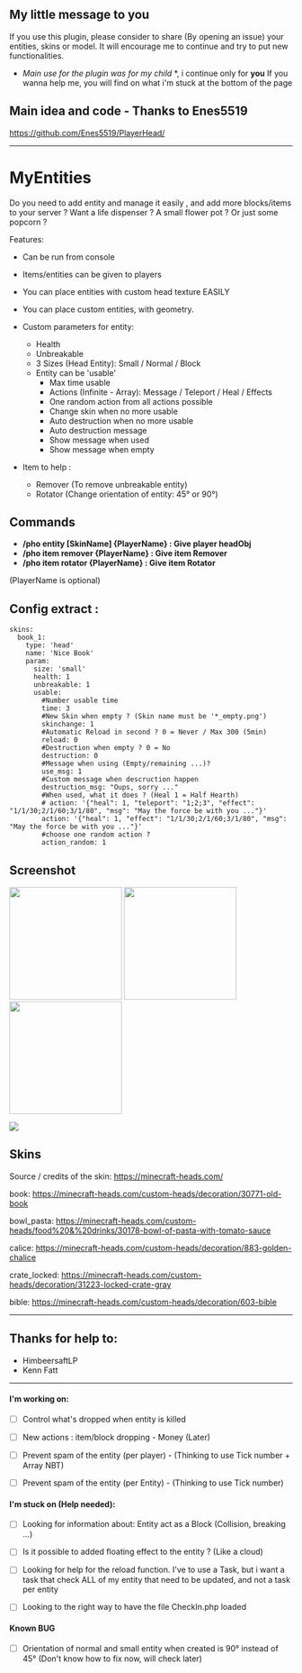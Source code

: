 ## My little message to you
If you use this plugin, please consider to share (By opening an issue) your entities, skins or model.
It will encourage me to continue and try to put new functionalities.
* *Main use for the plugin was for my child* *, i continue only for **you**
If you wanna help me, you will find on what i'm stuck at the bottom of the page


## Main idea and code - Thanks to Enes5519
https://github.com/Enes5519/PlayerHead/

-----------------

# MyEntities

Do you need to add entity and manage it easily , and add more blocks/items to your server ?
Want a life dispenser ? A small flower pot ? Or just some popcorn ?

Features:
* Can be run from console
* Items/entities can be given to players
* You can place entities with custom head texture EASILY
* You can place custom entities, with geometry.
* Custom parameters for entity:
  * Health
  * Unbreakable
  * 3 Sizes (Head Entity): Small / Normal / Block
  * Entity can be 'usable'
    * Max time usable
    * Actions (Infinite - Array): Message / Teleport / Heal / Effects
    * One random action from all actions possible
    * Change skin when no more usable
    * Auto destruction when no more usable
    * Auto destruction message
    * Show message when used
    * Show message when empty

* Item to help :
  * Remover (To remove unbreakable entity)
  * Rotator (Change orientation of entity: 45° or 90°)
  
## Commands
- **/pho entity [SkinName] {PlayerName} : Give player headObj**
- **/pho item remover {PlayerName} : Give item Remover**
- **/pho item rotator {PlayerName} : Give item Rotator**

(PlayerName is optional)

## Config extract :
```
skins:
  book_1:
    type: 'head'
    name: 'Nice Book'
    param:
      size: 'small'
      health: 1
      unbreakable: 1
      usable:
        #Number usable time
        time: 3
        #New Skin when empty ? (Skin name must be '*_empty.png')
        skinchange: 1
        #Automatic Reload in second ? 0 = Never / Max 300 (5min)
        reload: 0
        #Destruction when empty ? 0 = No
        destruction: 0
        #Message when using (Empty/remaining ...)?
        use_msg: 1
        #Custom message when descruction happen
        destruction_msg: "Oups, sorry ..."
        #When used, what it does ? (Heal 1 = Half Hearth)
        # action: '{"heal": 1, "teleport": "1;2;3", "effect": "1/1/30;2/1/60;3/1/80", "msg": "May the force be with you ..."}'
        action: '{"heal": 1, "effect": "1/1/30;2/1/60;3/1/80", "msg": "May the force be with you ..."}'
        #choose one random action ?
        action_random: 1
```
  
## Screenshot 
<img height=200 src="https://i.ibb.co/9wq4s7R/playerheadobj-V1.png" />
<img height=200 src="https://i.ibb.co/wgQZ0m9/playerheadobj-V2.png" /><img height=200 src="https://i.ibb.co/dtpjQ8h/playerheadobj-V2-usable.png" />

![](https://raw.githubusercontent.com/benda95280/MyEntities/master/LifeDispenser.gif)


## Skins
Source / credits of the skin: https://minecraft-heads.com/

book: https://minecraft-heads.com/custom-heads/decoration/30771-old-book

bowl_pasta: https://minecraft-heads.com/custom-heads/food%20&%20drinks/30178-bowl-of-pasta-with-tomato-sauce

calice: https://minecraft-heads.com/custom-heads/decoration/883-golden-chalice

crate_locked: https://minecraft-heads.com/custom-heads/decoration/31223-locked-crate-gray

bible: https://minecraft-heads.com/custom-heads/decoration/603-bible

-----------------

## Thanks for help to:
- HimbeersaftLP
- Kenn Fatt

-----------------

#### I'm working on:
- [ ] Control what's dropped when entity is killed
- [ ] New actions : item/block dropping - Money (Later)
- [ ] Prevent spam of the entity (per player) - (Thinking to use Tick number + Array NBT)
- [ ] Prevent spam of the entity (per Entity) - (Thinking to use Tick number)


#### I'm stuck on (Help needed):
- [ ] Looking for information about: Entity act as a Block (Collision, breaking ...)
- [ ] Is it possible to added floating effect to the entity ? (Like a cloud)
- [ ] Looking for help for the reload function. I've to use a Task, but i want a task that check ALL of my entity that need to be updated, and not a task per entity
- [ ] Looking to the right way to have the file CheckIn.php loaded


#### Known BUG
- [ ] Orientation of normal and small entity when created is 90° instead of 45° (Don't know how to fix now, will check later)
